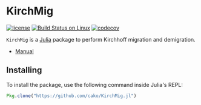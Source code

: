 # KirchMig

[![license](https://img.shields.io/github/license/mashape/apistatus.svg?maxAge=2592000)](https://github.com/JuliaMath/IterativeSolvers.jl/blob/master/LICENSE)
[![Build Status on Linux](https://travis-ci.org/cako/KirchMig.jl.svg?branch=master)](https://travis-ci.org/cako/KirchMig.jl)
[![codecov](https://codecov.io/gh/cako/KirchMig.jl/branch/master/graph/badge.svg)](https://codecov.io/gh/cako/KirchMig.jl)

`KirchMig` is a [Julia](http://julialang.org) package to perform Kirchhoff migration and demigration.

- [Manual](https://cako.github.io/KirchMig.jl/)

## Installing

To install the package, use the following command inside Julia's REPL:
```julia
Pkg.clone("https://github.com/cako/KirchMig.jl")
```
